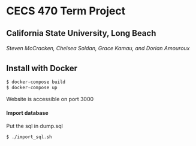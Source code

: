 # CECS 470 Term Project
## California State University, Long Beach
###### Steven McCracken, Chelsea Soldan, Grace Kamau, and Dorian Amouroux

## Install with Docker


```bash
$ docker-compose build
$ docker-compose up
```

Website is accessible on port 3000

#### Import database

Put the sql in dump.sql

```bash
$ ./import_sql.sh
```
